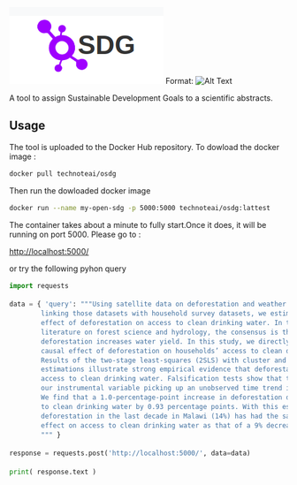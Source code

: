 
![OSDG Logo](/images/OSDG.png)
Format: ![Alt Text](url)

A tool to assign Sustainable Development Goals to a scientific abstracts.

## Usage

The tool is uploaded to the Docker Hub repository. To dowload the docker image :

```bash 
docker pull technoteai/osdg
```

Then run the dowloaded docker image

 ```bash 
 docker run --name my-open-sdg -p 5000:5000 technoteai/osdg:lattest
 ```

The container takes about a minute to fully start.Once it does, it will be running on port 5000. Please go to :

[http://localhost:5000/](http://localhost:5000/)

or try the following pyhon query 

```python
import requests 

data = { 'query': """Using satellite data on deforestation and weather in Malawi and 
        linking those datasets with household survey datasets, we estimate the causal 
        effect of deforestation on access to clean drinking water. In the existing 
        literature on forest science and hydrology, the consensus is that 
        deforestation increases water yield. In this study, we directly examine the 
        causal effect of deforestation on households’ access to clean drinking water. 
        Results of the two-stage least-squares (2SLS) with cluster and time fixed-effect 
        estimations illustrate strong empirical evidence that deforestation decreases 
        access to clean drinking water. Falsification tests show that the possibility of 
        our instrumental variable picking up an unobserved time trend is very unlikely. 
        We find that a 1.0-percentage-point increase in deforestation decreases access 
        to clean drinking water by 0.93 percentage points. With this estimated impact, 
        deforestation in the last decade in Malawi (14%) has had the same magnitude of 
        effect on access to clean drinking water as that of a 9% decrease in rainfall.
        """ }

response = requests.post('http://localhost:5000/', data=data)

print( response.text )
```
